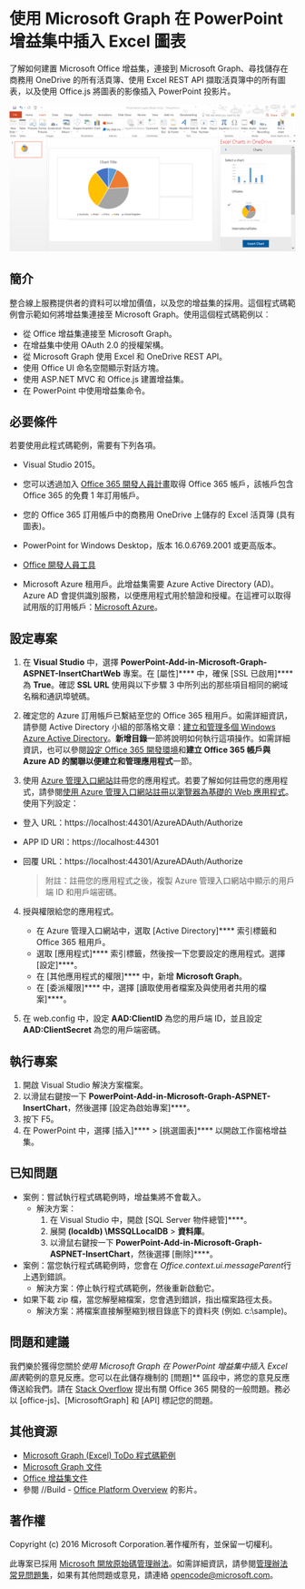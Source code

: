﻿# <a name="insert-excel-charts-using-microsoft-graph-in-a-powerpoint-add-in"></a>使用 Microsoft Graph 在 PowerPoint 增益集中插入 Excel 圖表 

了解如何建置 Microsoft Office 增益集，連接到 Microsoft Graph、尋找儲存在商務用 OneDrive 的所有活頁簿、使用 Excel REST API 擷取活頁簿中的所有圖表，以及使用 Office.js 將圖表的影像插入 PowerPoint 投影片。

![使用 Microsoft Graph 在 PowerPoint 增益集中插入 Excel 圖表範例](../images/InsertChart.png)

## <a name="introduction"></a>簡介

整合線上服務提供者的資料可以增加價值，以及您的增益集的採用。這個程式碼範例會示範如何將增益集連接至 Microsoft Graph。使用這個程式碼範例以︰

* 從 Office 增益集連接至 Microsoft Graph。
* 在增益集中使用 OAuth 2.0 的授權架構。
* 從 Microsoft Graph 使用 Excel 和 OneDrive REST API。
* 使用 Office UI 命名空間顯示對話方塊。
* 使用 ASP.NET MVC 和 Office.js 建置增益集。 
* 在 PowerPoint 中使用增益集命令。


## <a name="prerequisites"></a>必要條件
若要使用此程式碼範例，需要有下列各項。

* Visual Studio 2015。

* 您可以透過加入 [Office 365 開發人員計畫](https://aka.ms/devprogramsignup)取得 Office 365 帳戶，該帳戶包含 Office 365 的免費 1 年訂用帳戶。

* 您的 Office 365 訂用帳戶中的商務用 OneDrive 上儲存的 Excel 活頁簿 (具有圖表)。

* PowerPoint for Windows Desktop，版本 16.0.6769.2001 或更高版本。
* [Office 開發人員工具](https://www.visualstudio.com/en-us/features/office-tools-vs.aspx)

* Microsoft Azure 租用戶。此增益集需要 Azure Active Directory (AD)。Azure AD 會提供識別服務，以便應用程式用於驗證和授權。在這裡可以取得試用版的訂用帳戶：[Microsoft Azure](https://account.windowsazure.com/SignUp)。

## <a name="configure-the-project"></a>設定專案

1. 在 **Visual Studio** 中，選擇 **PowerPoint-Add-in-Microsoft-Graph-ASPNET-InsertChartWeb** 專案。在 [屬性]**** 中，確保 [SSL 已啟用]**** 為 **True**。確認 **SSL URL** 使用與以下步驟 3 中所列出的那些項目相同的網域名稱和通訊埠號碼。
 
2. 確定您的 Azure 訂用帳戶已繫結至您的 Office 365 租用戶。如需詳細資訊，請參閱 Active Directory 小組的部落格文章：[建立和管理多個 Windows Azure Active Directory](http://blogs.technet.com/b/ad/archive/2013/11/08/creating-and-managing-multiple-windows-azure-active-directories.aspx)。**新增目錄**一節將說明如何執行這項操作。如需詳細資訊，也可以參閱[設定 Office 365 開發環境](https://msdn.microsoft.com/office/office365/howto/setup-development-environment#bk_CreateAzureSubscription)和**建立 Office 365 帳戶與 Azure AD 的關聯以便建立和管理應用程式**一節。

3. 使用 [Azure 管理入口網站](https://manage.windowsazure.com)註冊您的應用程式。若要了解如何註冊您的應用程式，請參閱[使用 Azure 管理入口網站註冊以瀏覽器為基礎的 Web 應用程式](https://msdn.microsoft.com/office/office365/HowTo/add-common-consent-manually#bk_RegisterWebApp)。使用下列設定：

 - 登入 URL：https://localhost:44301/AzureADAuth/Authorize 
 - APP ID URI：https://localhost:44301
 - 回覆 URL：https://localhost:44301/AzureADAuth/Authorize 

    > 附註：註冊您的應用程式之後，複製 Azure 管理入口網站中顯示的用戶端 ID 和用戶端密碼。
     
4. 授與權限給您的應用程式。
    *  在 Azure 管理入口網站中，選取 [Active Directory]**** 索引標籤和 Office 365 租用戶。
    *  選取 [應用程式]**** 索引標籤，然後按一下您要設定的應用程式。選擇 [設定]****。
    *  在 [其他應用程式的權限]**** 中，新增 **Microsoft Graph**。
    *  在 [委派權限]**** 中，選擇 [讀取使用者檔案及與使用者共用的檔案]****。

5.  在 web.config 中，設定 **AAD:ClientID** 為您的用戶端 ID，並且設定 **AAD:ClientSecret** 為您的用戶端密碼。 

## <a name="run-the-project"></a>執行專案
1. 開啟 Visual Studio 解決方案檔案。 
2. 以滑鼠右鍵按一下 **PowerPoint-Add-in-Microsoft-Graph-ASPNET-InsertChart**，然後選擇 [設定為啟始專案]****。
2. 按下 F5。 
3. 在 PowerPoint 中，選擇 [插入]**** > [挑選圖表]**** 以開啟工作窗格增益集。

## <a name="known-issues"></a>已知問題

* 案例：嘗試執行程式碼範例時，增益集將不會載入。
    * 解決方案： 
        1. 在 Visual Studio 中，開啟 [SQL Server 物件總管]****。
        2. 展開 **(localdb) \MSSQLLocalDB** > **資料庫**。
        3. 以滑鼠右鍵按一下 **PowerPoint-Add-in-Microsoft-Graph-ASPNET-InsertChart**，然後選擇 [刪除]****。 
* 案例：當您執行程式碼範例時，您會在 *Office.context.ui.messageParent*行上遇到錯誤。   
    * 解決方案：停止執行程式碼範例，然後重新啟動它。 
* 如果下載 zip 檔，當您解壓縮檔案，您會遇到錯誤，指出檔案路徑太長。
    * 解決方案：將檔案直接解壓縮到根目錄底下的資料夾 (例如. c:\sample)。

## <a name="questions-and-comments"></a>問題和建議
我們樂於獲得您關於*使用 Microsoft Graph 在 PowerPoint 增益集中插入 Excel 圖表*範例的意見反應。您可以在此儲存機制的 [問題]** 區段中，將您的意見反應傳送給我們。請在 [Stack Overflow](http://stackoverflow.com/questions/tagged/Office365+API) 提出有關 Office 365 開發的一般問題。務必以 [office-js]、[MicrosoftGraph] 和 [API] 標記您的問題。

## <a name="additional-resources"></a>其他資源

* [Microsoft Graph (Excel) ToDo 程式碼範例](https://github.com/OfficeDev/Microsoft-Graph-ASPNET-ExcelREST-ToDo)
* [Microsoft Graph 文件](https://graph.microsoft.io/en-us/docs)
* [Office 增益集文件](https://dev.office.com/docs/add-ins/overview/office-add-ins)
* 參閱 //Build - [Office Platform Overview](https://channel9.msdn.com/Events/Build/2016/B872 "Office Platform Overview") 的影片。

## <a name="copyright"></a>著作權
Copyright (c) 2016 Microsoft Corporation.著作權所有，並保留一切權利。



此專案已採用 [Microsoft 開放原始碼管理辦法](https://opensource.microsoft.com/codeofconduct/)。如需詳細資訊，請參閱[管理辦法常見問題集](https://opensource.microsoft.com/codeofconduct/faq/)，如果有其他問題或意見，請連絡 [opencode@microsoft.com](mailto:opencode@microsoft.com)。
